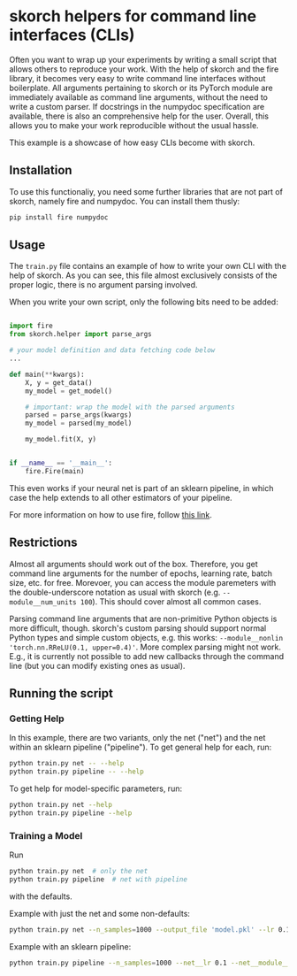 # skorch helpers for command line interfaces (CLIs)

Often you want to wrap up your experiments by writing a small script
that allows others to reproduce your work. With the help of skorch and
the fire library, it becomes very easy to write command line
interfaces without boilerplate. All arguments pertaining to skorch or
its PyTorch module are immediately available as command line
arguments, without the need to write a custom parser. If docstrings in
the numpydoc specification are available, there is also an
comprehensive help for the user. Overall, this allows you to make your
work reproducible without the usual hassle.

This example is a showcase of how easy CLIs become with skorch.

## Installation

To use this functionaliy, you need some further libraries that are not
part of skorch, namely fire and numpydoc. You can install them thusly:

```bash
pip install fire numpydoc
```

## Usage

The `train.py` file contains an example of how to write your own CLI
with the help of skorch. As you can see, this file almost exclusively
consists of the proper logic, there is no argument parsing
involved.

When you write your own script, only the following bits need to be
added:

```python

import fire
from skorch.helper import parse_args

# your model definition and data fetching code below
...

def main(**kwargs):
    X, y = get_data()
    my_model = get_model()

    # important: wrap the model with the parsed arguments
    parsed = parse_args(kwargs)
    my_model = parsed(my_model)

    my_model.fit(X, y)


if __name__ == '__main__':
    fire.Fire(main)

```

This even works if your neural net is part of an sklearn pipeline, in
which case the help extends to all other estimators of your pipeline.

For more information on how to use fire, follow [this
link](https://github.com/google/python-fire).

## Restrictions

Almost all arguments should work out of the box. Therefore, you get
command line arguments for the number of epochs, learning rate, batch
size, etc. for free. Morevoer, you can access the module paremeters
with the double-underscore notation as usual with skorch
(e.g. `--module__num_units 100`). This should cover almost all common
cases.

Parsing command line arguments that are non-primitive Python objects
is more difficult, though. skorch's custom parsing should support
normal Python types and simple custom objects, e.g. this works:
`--module__nonlin 'torch.nn.RReLU(0.1, upper=0.4)'`. More complex
parsing might not work. E.g., it is currently not possible to add new
callbacks through the command line (but you can modify existing ones
as usual).

## Running the script

### Getting Help

In this example, there are two variants, only the net ("net") and the
net within an sklearn pipeline ("pipeline"). To get general help for
each, run:

```bash
python train.py net -- --help
python train.py pipeline -- --help
```

To get help for model-specific parameters, run:

```bash
python train.py net --help
python train.py pipeline --help
```

### Training a Model

Run

```bash
python train.py net  # only the net
python train.py pipeline  # net with pipeline
```

with the defaults.

Example with just the net and some non-defaults:

```bash
python train.py net --n_samples=1000 --output_file 'model.pkl' --lr 0.1 --max_epochs 5 --device 'cuda' --module__hidden_units 50 --module__nonlin 'torch.nn.RReLU(0.1, upper=0.4)' --net__callbacks__valid_acc__on_train True
```

Example with an sklearn pipeline:

```bash
python train.py pipeline --n_samples=1000 --net__lr 0.1 --net__module__nonlin 'torch.nn.LeakyReLU()' --scale__minmax__feature_range '(-1, 1)' --scale__normalize__norm l1
```
